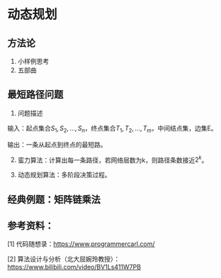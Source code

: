 # 动态规划


## 方法论

1. 小样例思考
2. 五部曲

## 最短路径问题

1. 问题描述

输入：起点集合${S_1, S_2,...,S_n}$，终点集合${T_1, T_2,...,T_m}$，中间结点集，边集E。

输出：一条从起点到终点的最短路。

2. 蛮力算法：计算出每一条路径，若网络层数为k，则路径条数接近$2^k$。

3. 动态规划算法：多阶段决策过程。

## 经典例题：矩阵链乘法



## 参考资料：
[1] 代码随想录：https://www.programmercarl.com/

[2] 算法设计与分析（北大屈婉玲教授）：https://www.bilibili.com/video/BV1Ls411W7PB




